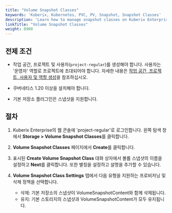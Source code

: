 ```yaml
---
title: "Volume Snapshot Classes"
keywords: 'Kuberix, Kubernetes, PVC, PV, Snapshot, Snapshot Classes'
description: 'Learn how to manage snapshot classes on Kuberix Enterprise.'
linkTitle: "Volume Snapshot Classes"
weight: 8900
---
```


## 전제 조건

- 작업 공간, 프로젝트 및 사용자(`project-regular`)를 생성해야 합니다. 사용자는 '운영자' 역할로 프로젝트에 초대되어야 합니다. 자세한 내용은 [작업 공간, 프로젝트, 사용자 및 역할 생성](../../../quick-start/create-workspace-and-project/)을 참조하십시오.

- 쿠버네티스 1.20 이상을 설치해야 합니다.

- 기본 저장소 플러그인은 스냅샷을 지원합니다.

## 절차

1. Kuberix Enterprise의 웹 콘솔에 'project-regular'로 로그인합니다. 왼쪽 탐색 창에서 **Storage > Volume Snapshot Classes**를 클릭합니다.

2. **Volume Snapshot Classes** 페이지에서 **Create**를 클릭합니다.

3. 표시된 **Create Volume Snapshot Class** 대화 상자에서 볼륨 스냅샷의 이름을 설정하고 **Next**를 클릭합니다. 또한 별칭을 설정하고 설명을 추가할 수 있습니다.

4. **Volume Snapshot Class Settings** 탭에서 다음 유형을 지원하는 프로비저닝 및 삭제 정책을 선택합니다.

   - 삭제: 기본 저장소의 스냅샷이 VolumeSnapshotContent와 함께 삭제됩니다.
   - 유지: 기본 스토리지의 스냅샷과 VolumeSnapshotContent가 모두 유지됩니다.

